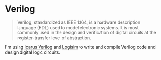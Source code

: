# Verilog

> Verilog, standardized as IEEE 1364, is a hardware description language (HDL) used to model electronic systems. It is most commonly used in the design and verification of digital circuits at the register-transfer level of abstraction.

I'm using [Icarus Verilog](http://iverilog.icarus.com) and [Logisim](http://www.cburch.com/logisim) to write and compile Verilog code and design digital logic circuits.
